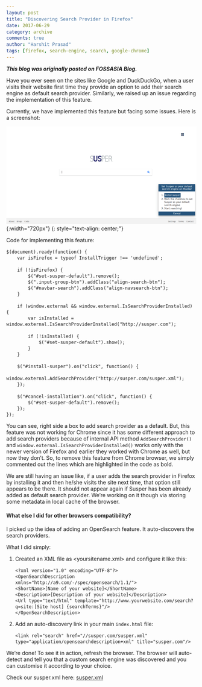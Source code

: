 ```yaml
---
layout: post
title: "Discovering Search Provider in Firefox"
date: 2017-06-29
category: archive
comments: true
author: "Harshit Prasad"
tags: [firefox, search-engine, search, google-chrome]
---
```



***This blog was originally posted on FOSSASIA Blog.***

Have you ever seen on the sites like Google and DuckDuckGo, when a user visits their website first time they provide an option to add their search engine as default search provider. Similarly, we raised up an issue regarding the implementation of this feature.

Currently, we have implemented this feature but facing some issues. Here is a screenshot:

![susper-default-search-engine](/assets/png/susper-default-search-engine.png){:width="720px"}
{: style="text-align: center;"}

Code for implementing this feature:

```
$(document).ready(function() {
    var isFirefox = typeof InstallTrigger !== 'undefined';

    if (!isFirefox) {
        $("#set-susper-default").remove();
        $(".input-group-btn").addClass("align-search-btn");
        $("#navbar-search").addClass("align-navsearch-btn");
    }

    if (window.external && window.external.IsSearchProviderInstalled) {
        var isInstalled = window.external.IsSearchProviderInstalled("http://susper.com");

        if (!isInstalled) {
            $("#set-susper-default").show();
        }
    }

    $("#install-susper").on("click", function() {
        window.external.AddSearchProvider("http://susper.com/susper.xml");
    });

    $("#cancel-installation").on("click", function() {
        $("#set-susper-default").remove();
    });
});
```
You can see, right side a box to add search provider as a default. But, this feature was not working for Chrome since it has some different approach to add search providers because of internal API method `AddSearchProvider()` and `window.external.IsSearchProviderInstalled()` works only with the newer version of Firefox and earlier they worked with Chrome as well, but now they don’t. So, to remove this feature from Chrome browser, we simply commented out the lines which are highlighted in the code as bold.

We are still having an issue like, if a user adds the search provider in Firefox by installing it and then he/she visits the site next time, that option still appears to be there. It should not appear again if Susper has been already added as default search provider. We’re working on it though via storing some metadata in local cache of the browser.

#### What else I did for other browsers compatibility?

I picked up the idea of adding an OpenSearch feature. It auto-discovers the search providers.

What I did simply:

1. Created an XML file as <yoursitename.xml> and configure it like this:
    ```
    <?xml version="1.0" encoding="UTF-8"?>
    <OpenSearchDescription xmlns="http://a9.com/-/spec/opensearch/1.1/">
    <ShortName>[Name of your website]</ShortName>
    <Description>[Description of your website]</Description>
    <Url type="text/html" template="http://www.yourwebsite.com/search?q=site:[Site host] {searchTerms}"/>
    </OpenSearchDescription>
    ```

2. Add an auto-discovery link in your main `index.html` file:
    ```
    <link rel="search" href="//susper.com/susper.xml" type="application/opensearchdescription+xml" title="susper.com"/>
    ```

We’re done! To see it in action, refresh the browser. The browser will auto-detect and tell you that a custom search engine was discovered and you can customise it according to your choice.

Check our susper.xml here: [susper.xml](https://github.com/fossasia/susper.com/blob/master/susper.xml)
